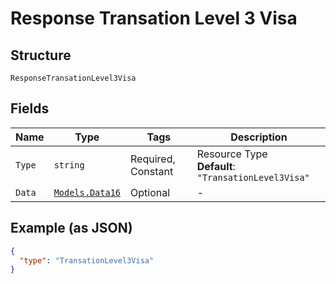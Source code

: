 
# Response Transation Level 3 Visa

## Structure

`ResponseTransationLevel3Visa`

## Fields

| Name | Type | Tags | Description |
|  --- | --- | --- | --- |
| `Type` | `string` | Required, Constant | Resource Type<br>**Default**: `"TransationLevel3Visa"` |
| `Data` | [`Models.Data16`](../../doc/models/data-16.md) | Optional | - |

## Example (as JSON)

```json
{
  "type": "TransationLevel3Visa"
}
```

